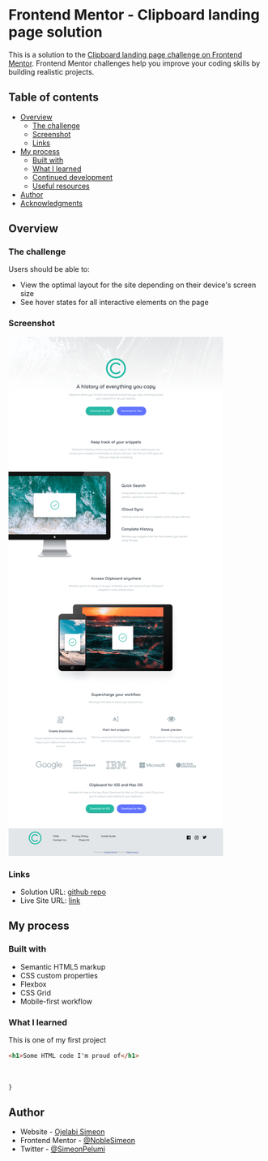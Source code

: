 # Frontend Mentor - Clipboard landing page solution

This is a solution to the [Clipboard landing page challenge on Frontend Mentor](https://www.frontendmentor.io/challenges/clipboard-landing-page-5cc9bccd6c4c91111378ecb9). Frontend Mentor challenges help you improve your coding skills by building realistic projects. 

## Table of contents

- [Overview](#overview)
  - [The challenge](#the-challenge)
  - [Screenshot](#screenshot)
  - [Links](#links)
- [My process](#my-process)
  - [Built with](#built-with)
  - [What I learned](#what-i-learned)
  - [Continued development](#continued-development)
  - [Useful resources](#useful-resources)
- [Author](#author)
- [Acknowledgments](#acknowledgments)


## Overview

### The challenge

Users should be able to:

- View the optimal layout for the site depending on their device's screen size
- See hover states for all interactive elements on the page

### Screenshot

![](./screenshot.png)




### Links

- Solution URL: [github repo](https://github.com/NobleSimeon/FEM-clipboard-landing--page)
- Live Site URL: [link](https://simone-clipboard-landing-page.netlify.app)


## My process

### Built with

- Semantic HTML5 markup
- CSS custom properties
- Flexbox
- CSS Grid
- Mobile-first workflow



### What I learned

This is one of my first project

```html
<h1>Some HTML code I'm proud of</h1>
```
```css

```
```js

}
```







## Author

- Website - [Ojelabi Simeon](https://github.com/NobleSimeon)
- Frontend Mentor - [@NobleSimeon](https://www.frontendmentor.io/profile/NobleSimeon)
- Twitter - [@SimeonPelumi](https://www.twitter.com/SimeonPelumi)



